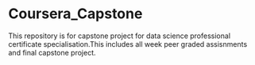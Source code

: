 # Coursera_Capstone
This repository is for capstone project for data science professional certificate specialisation.This includes all week peer graded assisnments and final capstone project.
